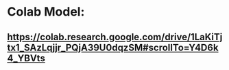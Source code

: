 # Colab Model:
## https://colab.research.google.com/drive/1LaKiTjtx1_SAzLqjjr_PQjA39U0dqzSM#scrollTo=Y4D6k4_YBVts
